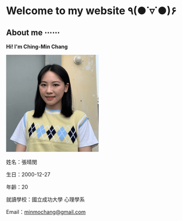 # Welcome to my website ٩(●˙▿˙●)۶ 

## About me ⋯⋯
**Hi! I'm Ching-Min Chang**

<img src="https://github.com/minmochang/minmochang.github.io/blob/main/image.png?raw=true">

姓名：張晴閔 

生日：2000-12-27

年齡：20

就讀學校：國立成功大學 心理學系

Email：minmochang@gmail.com







